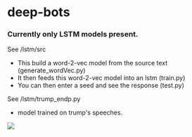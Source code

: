 # deep-bots
### Currently only LSTM models present. 

See /lstm/src
- This build a word-2-vec model from the source text (generate_wordVec.py) 
- It then feeds this word-2-vec model into an lstm (train.py)
- You can then enter a seed and see the response (test.py)

See /lstm/trump_endp.py
- model trained on trump's speeches.


![]({{site.baseurl}}/media.giphy.com/media/11eVOYwCqmNEWY/giphy.gif)
